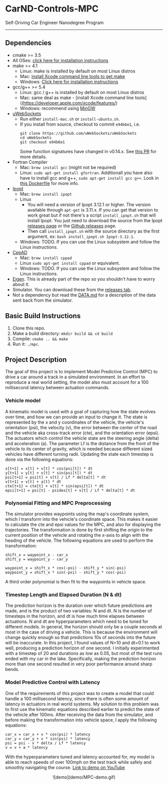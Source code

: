 # CarND-Controls-MPC
Self-Driving Car Engineer Nanodegree Program

---

## Dependencies

* cmake >= 3.5
 * All OSes: [click here for installation instructions](https://cmake.org/install/)
* make >= 4.1
  * Linux: make is installed by default on most Linux distros
  * Mac: [install Xcode command line tools to get make](https://developer.apple.com/xcode/features/)
  * Windows: [Click here for installation instructions](http://gnuwin32.sourceforge.net/packages/make.htm)
* gcc/g++ >= 5.4
  * Linux: gcc / g++ is installed by default on most Linux distros
  * Mac: same deal as make - [install Xcode command line tools]((https://developer.apple.com/xcode/features/)
  * Windows: recommend using [MinGW](http://www.mingw.org/)
* [uWebSockets](https://github.com/uWebSockets/uWebSockets)
  * Run either `install-mac.sh` or `install-ubuntu.sh`.
  * If you install from source, checkout to commit `e94b6e1`, i.e.
    ```
    git clone https://github.com/uWebSockets/uWebSockets
    cd uWebSockets
    git checkout e94b6e1
    ```
    Some function signatures have changed in v0.14.x. See [this PR](https://github.com/udacity/CarND-MPC-Project/pull/3) for more details.
* Fortran Compiler
  * Mac: `brew install gcc` (might not be required)
  * Linux: `sudo apt-get install gfortran`. Additionall you have also have to install gcc and g++, `sudo apt-get install gcc g++`. Look in [this Dockerfile](https://github.com/udacity/CarND-MPC-Quizzes/blob/master/Dockerfile) for more info.
* [Ipopt](https://projects.coin-or.org/Ipopt)
  * Mac: `brew install ipopt`
  * Linux
    * You will need a version of Ipopt 3.12.1 or higher. The version available through `apt-get` is 3.11.x. If you can get that version to work great but if not there's a script `install_ipopt.sh` that will install Ipopt. You just need to download the source from the Ipopt [releases page](https://www.coin-or.org/download/source/Ipopt/) or the [Github releases](https://github.com/coin-or/Ipopt/releases) page.
    * Then call `install_ipopt.sh` with the source directory as the first argument, ex: `bash install_ipopt.sh Ipopt-3.12.1`.
  * Windows: TODO. If you can use the Linux subsystem and follow the Linux instructions.
* [CppAD](https://www.coin-or.org/CppAD/)
  * Mac: `brew install cppad`
  * Linux `sudo apt-get install cppad` or equivalent.
  * Windows: TODO. If you can use the Linux subsystem and follow the Linux instructions.
* [Eigen](http://eigen.tuxfamily.org/index.php?title=Main_Page). This is already part of the repo so you shouldn't have to worry about it.
* Simulator. You can download these from the [releases tab](https://github.com/udacity/self-driving-car-sim/releases).
* Not a dependency but read the [DATA.md](./DATA.md) for a description of the data sent back from the simulator.


## Basic Build Instructions


1. Clone this repo.
2. Make a build directory: `mkdir build && cd build`
3. Compile: `cmake .. && make`
4. Run it: `./mpc`.


## Project Description

The goal of this project is to implement Model Predictive Control (MPC) to drive a car around a track in a simulated environment. In an effort to reproduce a real world setting, the model also must account for a 100 millisecond latency between actuation commands.

### Vehicle model

A kinematic model is used with a goal of capturing how the state evolves over time, and how we can provide an input to change it. The state is represented by the x and y coordinates of the vehicle, the vehicle's orientation (psi), the velocity (v), the error between the center of the road and the vehicle aka cross-track error (cte), and the orientation error (epsi). The actuators which control the vehicle state are the steering angle (delta) and acceleration (a). The parameter Lf is the distance from the front of the vehicle to its center of gravity, which is needed because different sized vehicles have different turning radii. Updating the state each timestep is done via the following equations:
```
x[t+1] = x[t] + v[t] * cos(psi[t]) * dt
y[t+1] = y[t] + v[t] * sin(psi[t]) * dt
psi[t+1] = psi[t] + v[t] / Lf * delta[t] * dt
v[t+1] = v[t] + a[t] * dt
cte[t+1] = cte[t] + v[t] * sin(epsi[t]) * dt
epsi[t+1] = psi[t] - psides[t] + v[t] / Lf * delta[t] * dt
```

### Polynomial Fitting and MPC Preprocessing

The simulator provides waypoints using the map's coordinate system, which I transform into the vehicle's coordinate space. This makes it easier to calculate the cte and epsi values for the MPC, and also for displaying the trajectories. The transformation is done by first shifting the origin to the current position of the vehicle and rotating the x-axis to align with the heading of the vehicle. The following equations are used to perform the transformation:
```
shift_x = waypoint_x - car_x
shift_y = waypoint_y - car_y

waypoint_x = shift_x * cos(-psi) - shift_y * sin(-psi)
waypoint_y = shift_x * sin(-psi) - shift_y * cos(-psi)
```
A third order polynomial is then fit to the waypoints in vehicle space.

### Timestep Length and Elapsed Duration (N & dt)

The prediction horizon is the duration over which future predictions are made, and is the product of two variables: N and dt. N is the number of timesteps in the horizon, and dt is how much time elapses between actuations. N and dt are hyperparameters which need to be tuned for different models. In general, the horizon should only be a couple seconds at most in the case of driving a vehicle. This is because the environment will change quickly enough so that predictions 10s of seconds into the future will be inaccurate. In this project, I found values of N=10 and dt=0.1 to work well, producing a prediction horizon of one second. I initially experimented with a timestep of 20 and durations as low as 0.05, but most of the test runs ended with my car in the lake. Specifically, making the prediction horizon more than one second resulted in very poor performance around sharp bends.

### Model Predictive Control with Latency

One of the requirements of this project was to create a model that could handle a 100 millisecond latency, since there is often some amount of latency in actuators in real world systems. My solution to this problem was to first use the kinematic equations described earlier to predict the state of the vehicle after 100ms. After receiving the data from the simulator, and before making the transformation into vehicle space, I apply the following equations:
```
car_x = car_x + v * cos(psi) * latency
car_y = car_y + v * sin(psi) * latency
psi = psi - v * delta / Lf * latency
v = v + a * latency
```
With the hyperparameters tuned and latency accounted for, my model is able to reach speeds of over 100mph on the test track while safely and smoothly navigating the course. [Link to demo on YouTube](https://www.youtube.com/watch?v=Va-4HuDMhfo)
<p align="center">
![demo](demo/MPC-demo.gif)
</p>
